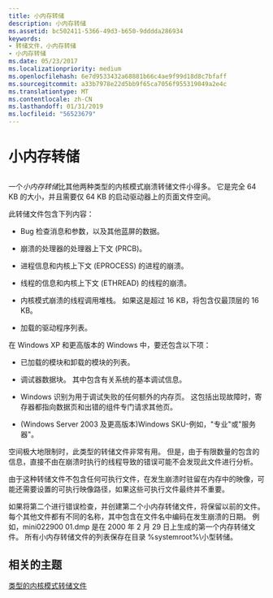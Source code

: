 ```yaml
---
title: 小内存转储
description: 小内存转储
ms.assetid: bc502411-5366-49d3-b650-9dddda286934
keywords:
- 转储文件，小内存转储
- 小内存转储
ms.date: 05/23/2017
ms.localizationpriority: medium
ms.openlocfilehash: 6e7d9533432a68881b66c4ae9f99d18d8c7bfaff
ms.sourcegitcommit: a33b7978e22d5bb9f65ca7056f955319049a2e4c
ms.translationtype: MT
ms.contentlocale: zh-CN
ms.lasthandoff: 01/31/2019
ms.locfileid: "56523679"
---
```

# <a name="small-memory-dump"></a>小内存转储


## <span id="ddk_small_memory_dump_dbg"></span><span id="DDK_SMALL_MEMORY_DUMP_DBG"></span>


一个*小内存转储*比其他两种类型的内核模式崩溃转储文件小得多。 它是完全 64 KB 的大小，并且需要仅 64 KB 的启动驱动器上的页面文件空间。

此转储文件包含下列内容：

-   Bug 检查消息和参数，以及其他蓝屏的数据。

-   崩溃的处理器的处理器上下文 (PRCB)。

-   进程信息和内核上下文 (EPROCESS) 的进程的崩溃。

-   线程的信息和内核上下文 (ETHREAD) 的线程的崩溃。

-   内核模式崩溃的线程调用堆栈。 如果这是超过 16 KB，将包含仅最顶层的 16 KB。

-   加载的驱动程序列表。

在 Windows XP 和更高版本的 Windows 中，要还包含以下项：

-   已加载的模块和卸载的模块的列表。

-   调试器数据块。 其中包含有关系统的基本调试信息。

-   Windows 识别为用于调试失败的任何额外的内存页。 这包括出现故障时，寄存器都指向数据页和出错的组件专门请求其他页。

-   (Windows Server 2003 及更高版本)Windows SKU-例如，"专业"或"服务器"。

空间极大地限制时，此类型的转储文件非常有用。 但是，由于有限数量的包含的信息，直接不由在崩溃时执行的线程导致的错误可能不会发现此文件进行分析。

由于这种转储文件不包含任何可执行文件，在发生崩溃时驻留在内存中的映像，可能还需要设置的可执行映像路径，如果这些可执行文件最终并不重要。

如果将第二个进行错误检查，并创建第二个小内存转储文件，将保留以前的文件。 每个其他文件都有不同的名称，其中包含在文件名中编码在发生崩溃的日期。 例如，mini022900 01.dmp 是在 2000 年 2 月 29 日上生成的第一个内存转储文件。 所有小内存转储文件的列表保存在目录 %systemroot%\\小型转储。

## <a name="span-idrelatedtopicsspanrelated-topics"></a><span id="related_topics"></span>相关的主题


[类型的内核模式转储文件](varieties-of-kernel-mode-dump-files.md)

 

 






